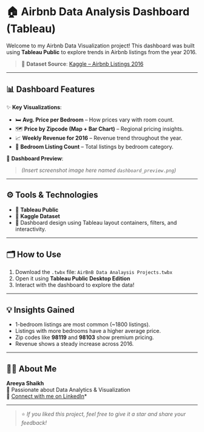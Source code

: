 # 🏠 Airbnb Data Analysis Dashboard (Tableau)

Welcome to my Airbnb Data Visualization project! This dashboard was built using **Tableau Public** to explore trends in Airbnb listings from the year 2016.

> 📌 **Dataset Source**: [Kaggle – Airbnb Listings 2016](https://www.kaggle.com/datasets/alexanderfreberg/airbnb-listings-2016-dataset)

---

## 📊 Dashboard Features

✨ **Key Visualizations**:
- 🛏️ **Avg. Price per Bedroom** – How prices vary with room count.
- 🗺️ **Price by Zipcode (Map + Bar Chart)** – Regional pricing insights.
- 📈 **Weekly Revenue for 2016** – Revenue trend throughout the year.
- 🔢 **Bedroom Listing Count** – Total listings by bedroom category.

📸 **Dashboard Preview**:
> *(Insert screenshot image here named `dashboard_preview.png`)*

---

## ⚙️ Tools & Technologies
- 🧩 **Tableau Public**
- 📁 **Kaggle Dataset**
- 🎨 Dashboard design using Tableau layout containers, filters, and interactivity.

---

## 🗂 How to Use
1. Download the `.twbx` file: `AirBnB Data Analaysis Projects.twbx`
2. Open it using **Tableau Public Desktop Edition**
3. Interact with the dashboard to explore the data!

---

## 💡 Insights Gained
- 1-bedroom listings are most common (~1800 listings).
- Listings with more bedrooms have a higher average price.
- Zip codes like **98119** and **98103** show premium pricing.
- Revenue shows a steady increase across 2016.

---

## 👩‍💻 About Me

**Areeya Shaikh**  
📍 Passionate about Data Analytics & Visualization  
🔗 [Connect with me on LinkedIn](https://www.linkedin.com/in/areeyashaikh/)*

---

> ⭐ *If you liked this project, feel free to give it a star and share your feedback!*
